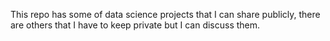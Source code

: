 This repo has some of data science projects that I can share publicly, there are others that I have to keep private but I can discuss them.
